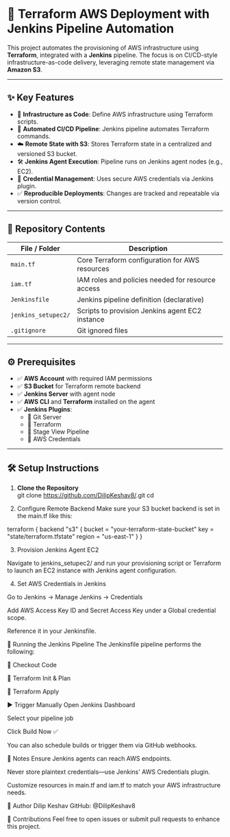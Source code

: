 # 🚀 Terraform AWS Deployment with Jenkins Pipeline Automation

This project automates the provisioning of AWS infrastructure using **Terraform**, integrated with a **Jenkins** pipeline. The focus is on CI/CD-style infrastructure-as-code delivery, leveraging remote state management via **Amazon S3**.

---

## ✨ Key Features

- 🧾 **Infrastructure as Code**: Define AWS infrastructure using Terraform scripts.
- 🔁 **Automated CI/CD Pipeline**: Jenkins pipeline automates Terraform commands.
- ☁️ **Remote State with S3**: Stores Terraform state in a centralized and versioned S3 bucket.
- 🛠️ **Jenkins Agent Execution**: Pipeline runs on Jenkins agent nodes (e.g., EC2).
- 🔐 **Credential Management**: Uses secure AWS credentials via Jenkins plugin.
- ✅ **Reproducible Deployments**: Changes are tracked and repeatable via version control.

---

## 📁 Repository Contents

| File / Folder         | Description                                               |
|-----------------------|-----------------------------------------------------------|
| `main.tf`             | Core Terraform configuration for AWS resources            |
| `iam.tf`              | IAM roles and policies needed for resource access         |
| `Jenkinsfile`         | Jenkins pipeline definition (declarative)                 |
| `jenkins_setupec2/`   | Scripts to provision Jenkins agent EC2 instance           |
| `.gitignore`          | Git ignored files                                         |

---

## ⚙️ Prerequisites

- ✅ **AWS Account** with required IAM permissions
- ✅ **S3 Bucket** for Terraform remote backend
- ✅ **Jenkins Server** with agent node
- ✅ **AWS CLI** and **Terraform** installed on the agent
- ✅ **Jenkins Plugins**:
  - 🧩 Git Server
  - 🧩 Terraform
  - 🧩 Stage View Pipeline
  - 🧩 AWS Credentials

---

## 🛠️ Setup Instructions

1. **Clone the Repository**  
   git clone https://github.com/DilipKeshav8/<repository-name>.git
   cd <repository-name>

2. Configure Remote Backend
Make sure your S3 bucket backend is set in the main.tf like this:

terraform {
  backend "s3" {
    bucket = "your-terraform-state-bucket"
    key    = "state/terraform.tfstate"
    region = "us-east-1"
  }
}

3. Provision Jenkins Agent EC2

Navigate to jenkins_setupec2/ and run your provisioning script or Terraform to launch an EC2 instance with Jenkins agent configuration.

4. Set AWS Credentials in Jenkins

Go to Jenkins → Manage Jenkins → Credentials

Add AWS Access Key ID and Secret Access Key under a Global credential scope.

Reference it in your Jenkinsfile.

🚦 Running the Jenkins Pipeline
The Jenkinsfile pipeline performs the following:

🔄 Checkout Code

🧪 Terraform Init & Plan

🚀 Terraform Apply

▶️ Trigger Manually
Open Jenkins Dashboard

Select your pipeline job

Click Build Now ✅

You can also schedule builds or trigger them via GitHub webhooks.

📌 Notes
Ensure Jenkins agents can reach AWS endpoints.

Never store plaintext credentials—use Jenkins' AWS Credentials plugin.

Customize resources in main.tf and iam.tf to match your AWS infrastructure needs.

👤 Author
Dilip Keshav
GitHub: @DilipKeshav8

🧩 Contributions
Feel free to open issues or submit pull requests to enhance this project.

